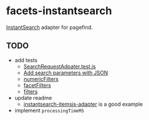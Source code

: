 # facets-instantsearch

[InstantSearch](https://github.com/algolia/instantsearch) adapter for pagefind.

## TODO

- add tests
  - [SearchRequestAdpater.test.js](https://github.com/typesense/typesense-instantsearch-adapter/blob/master/test/SearchRequestAdpater.test.js)
  - [Add search parameters with JSON](https://www.algolia.com/doc/guides/managing-results/rules/merchandising-and-promoting/how-to/rules-query-parameters/)
  - [numericFilters](https://www.algolia.com/doc/api-reference/api-parameters/numericFilters/)
  - [facetFilters](https://www.algolia.com/doc/api-reference/api-parameters/facetFilters/)
  - [filters](https://www.algolia.com/doc/api-reference/api-parameters/filters/)
- update readme
  - [instantsearch-itemsjs-adapter](https://github.com/unplatform-io/instantsearch-itemsjs-adapter/blob/main/README.md) is a good example
- implement `processingTimeMS`
